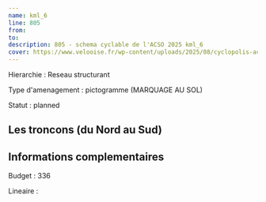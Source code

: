 ```yaml
---
name: kml_6 
line: 805
from: 
to:  
description: 805 - schema cyclable de l'ACSO 2025 kml_6 
cover: https://www.velooise.fr/wp-content/uploads/2025/08/cyclopolis-acso-805.jpg
---
```

Hierarchie : Reseau structurant

Type d'amenagement : pictogramme (MARQUAGE AU SOL)

Statut : planned

## Les troncons (du Nord au Sud)

## Informations complementaires

Budget  : 336 

Lineaire :

